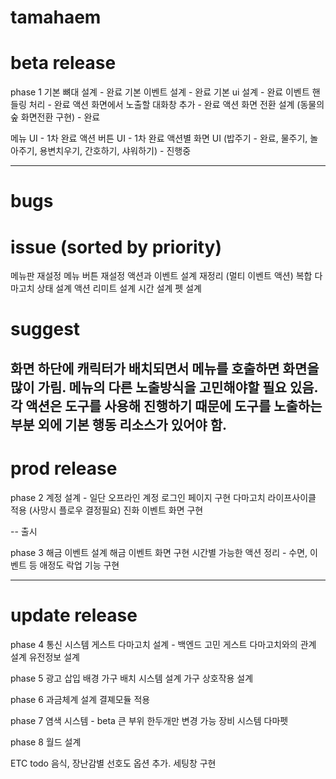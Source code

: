# tamahaem

# beta release

phase 1
기본 뼈대 설계 - 완료
기본 이벤트 설계 - 완료
기본 ui 설계 - 완료
이벤트 핸들링 처리 - 완료
액션 화면에서 노출할 대화창 추가 - 완료
액션 화면 전환 설계 (동물의숲 화면전환 구현) - 완료

메뉴 UI - 1차 완료
액션 버튼 UI - 1차 완료
액션별 화면 UI (밥주기 - 완료, 물주기, 놀아주기, 용변치우기, 간호하기, 샤워하기) - 진행중


---

# bugs


# issue (sorted by priority)

메뉴판 재설정
메뉴 버튼 재설정
액션과 이벤트 설계 재정리 (멀티 이벤트 액션)
복합 다마고치 상태 설계
액션 리미트 설계
시간 설계
펫 설계

# suggest

화면 하단에 캐릭터가 배치되면서 메뉴를 호출하면 화면을 많이 가림.
메뉴의 다른 노출방식을 고민해야할 필요 있음.
각 액션은 도구를 사용해 진행하기 때문에 도구를 노출하는 부분 외에 기본 행동 리소스가 있어야 함.
---

# prod release

phase 2
계정 설계 - 일단 오프라인 계정
로그인 페이지 구현
다마고치 라이프사이클 적용 (사망시 플로우 결정필요)
진화 이벤트 화면 구현

-- 출시

phase 3
해금 이벤트 설계
해금 이벤트 화면 구현
시간별 가능한 액션 정리 - 수면, 이벤트 등
애정도 락업 기능 구현

---

# update release

phase 4
통신 시스템
게스트 다마고치 설계 - 백엔드 고민
게스트 다마고치와의 관계 설계
유전정보 설계


phase 5
광고 삽입
배경 가구 배치 시스템 설계
가구 상호작용 설계


phase 6
과금체계 설계
결졔모듈 적용


phase 7
염색 시스템 - beta 큰 부위 한두개만 변경 가능
장비 시스템
다마펫


phase 8
월드 설계


ETC todo
음식, 장난감별 선호도 옵션 추가.
세팅창 구현